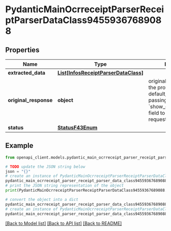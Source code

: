 # PydanticMainOcrreceiptParserReceiptParserDataClass94559367689088


## Properties

Name | Type | Description | Notes
------------ | ------------- | ------------- | -------------
**extracted_data** | [**List[InfosReceiptParserDataClass]**](InfosReceiptParserDataClass.md) |  | [optional] 
**original_response** | **object** | original response sent by the provider, hidden by default, show it by passing the &#x60;show_original_response&#x60; field to &#x60;true&#x60; in your request | [optional] 
**status** | [**StatusF43Enum**](StatusF43Enum.md) |  | 

## Example

```python
from openapi_client.models.pydantic_main_ocrreceipt_parser_receipt_parser_data_class94559367689088 import PydanticMainOcrreceiptParserReceiptParserDataClass94559367689088

# TODO update the JSON string below
json = "{}"
# create an instance of PydanticMainOcrreceiptParserReceiptParserDataClass94559367689088 from a JSON string
pydantic_main_ocrreceipt_parser_receipt_parser_data_class94559367689088_instance = PydanticMainOcrreceiptParserReceiptParserDataClass94559367689088.from_json(json)
# print the JSON string representation of the object
print(PydanticMainOcrreceiptParserReceiptParserDataClass94559367689088.to_json())

# convert the object into a dict
pydantic_main_ocrreceipt_parser_receipt_parser_data_class94559367689088_dict = pydantic_main_ocrreceipt_parser_receipt_parser_data_class94559367689088_instance.to_dict()
# create an instance of PydanticMainOcrreceiptParserReceiptParserDataClass94559367689088 from a dict
pydantic_main_ocrreceipt_parser_receipt_parser_data_class94559367689088_form_dict = pydantic_main_ocrreceipt_parser_receipt_parser_data_class94559367689088.from_dict(pydantic_main_ocrreceipt_parser_receipt_parser_data_class94559367689088_dict)
```
[[Back to Model list]](../README.md#documentation-for-models) [[Back to API list]](../README.md#documentation-for-api-endpoints) [[Back to README]](../README.md)


